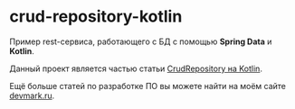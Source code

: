 # crud-repository-kotlin
Пример rest-сервиса, работающего с БД с помощью **Spring Data** и **Kotlin**.

Данный проект является частью статьи [CrudRepository на Kotlin](https://devmark.ru/article/crud-repository-kotlin).

Ещё больше статей по разработке ПО вы можете найти на моём сайте [devmark.ru](https://devmark.ru/).